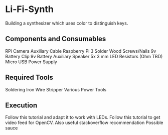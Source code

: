 # Li-Fi-Synth
Building a synthesizer which uses color to distinguish keys.

## Components and Consumables
RPi Camera
Auxiliary Cable 
Raspberry Pi 3
Solder
Wood
Screws/Nails
9v Battery Clip 
9v Battery
Auxiliary Speaker
5x 3 mm LED
Resistors (Ohm TBD)
Micro USB Power Supply

## Required Tools
Soldering Iron
Wire Stripper
Various Power Tools

## Execution
Follow this tutorial and adapt it to work with LEDs.
Follow this tutorial to get video feed for OpenCV.
Also useful stackoverflow recommendation
Possible sauce
